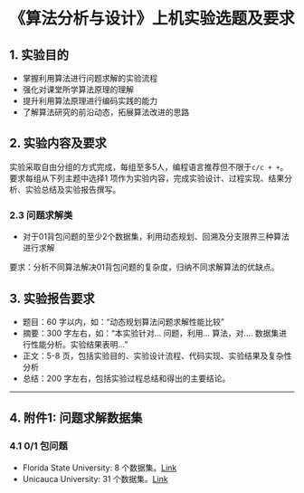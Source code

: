 # 《算法分析与设计》上机实验选题及要求

## 1. 实验目的

- 掌握利用算法进行问题求解的实验流程
- 强化对课堂所学算法原理的理解
- 提升利用算法原理进行编码实践的能力
- 了解算法研究的前沿动态，拓展算法改进的思路

## 2. 实验内容及要求

实验采取自由分组的方式完成，每组至多5人，编程语言推荐但不限于`c/c + +`。要求每组从下列主题中选择1 项作为实验内容，完成实验设计、过程实现、结果分析、实验总结及实验报告撰写。

### 2.3 问题求解类

- 对于01背包问题的至少2个数据集，利用动态规划、回溯及分支限界三种算法进行求解

要求：分析不同算法解决01背包问题的复杂度，归纳不同求解算法的优缺点。


## 3. 实验报告要求

- 题目：60 字以内，如：“动态规划算法问题求解性能比较”
- 摘要：300 字左右，如：“本实验针对... 问题，利用... 算法，对.... 数据集进行性能分析。实验结果表明...”
- 正文：5-8 ⻚，包括实验目的、实验设计流程、代码实现、实验结果及复杂性分析
- 总结：200 字左右，包括实验过程总结和得出的主要结论。

---------

## 4. 附件1: 问题求解数据集

### 4.1 0/1 包问题

- Florida State University: 8 个数据集。[Link](https://people.sc.fsu.edu/~jburkardt/datasets/knapsack_01/knapsack_01.html)
- Unicauca University: 31 个数据集。[Link](http://artemisa.unicauca.edu.co/~johnyortega/instances_01_KP/)

